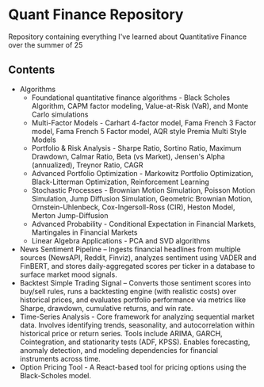 # Quant Finance Repository

Repository containing everything I've learned about Quantitative Finance over the summer of 25

## Contents
- Algorithms
  - Foundational quantitative finance algorithms - Black Scholes Algorithm, CAPM factor modeling, Value-at-Risk (VaR), and Monte Carlo simulations
  - Multi-Factor Models - Carhart 4-factor model, Fama French 3 Factor model, Fama French 5 Factor model, AQR style Premia Multi Style Models
  - Portfolio & Risk Analysis - Sharpe Ratio, Sortino Ratio, Maximum Drawdown, Calmar Ratio, Beta (vs Market), Jensen's Alpha (annualized), Treynor Ratio, CAGR
  - Advanced Portfolio Optimization - Markowitz Portfolio Optimization, Black-Litterman Optimization, Reinforcement Learning
  - Stochastic Processes - Brownian Motion Simulation, Poisson Motion Simulation, Jump Diffusion Simulation, Geometric Brownian Motion, Ornstein-Uhlenbeck, Cox-Ingersoll-Ross (CIR), Heston Model, Merton Jump-Diffusion
  - Advanced Probability - Conditional Expectation in Financial Markets, Martingales in Financial Markets
  - Linear Algebra Applications - PCA and SVD algorithms
- News Sentiment Pipeline – Ingests financial headlines from multiple sources (NewsAPI, Reddit, Finviz), analyzes sentiment using VADER and FinBERT, and stores daily-aggregated scores per ticker in a database to surface market mood signals.
- Backtest Simple Trading Signal – Converts those sentiment scores into buy/sell rules, runs a backtesting engine (with realistic costs) over historical prices, and evaluates portfolio performance via metrics like Sharpe, drawdown, cumulative returns, and win rate.
- Time-Series Analysis - Core framework for analyzing sequential market data. Involves identifying trends, seasonality, and autocorrelation within historical price or return series. Tools include ARIMA, GARCH, Cointegration, and stationarity tests (ADF, KPSS). Enables forecasting, anomaly detection, and modeling dependencies for financial instruments across time.
- Option Pricing Tool - A React-based tool for pricing options using the Black-Scholes model.
